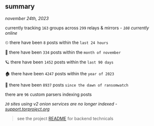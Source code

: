 
## summary
_november 24th, 2023_

currently tracking `163` groups across `299` relays & mirrors - _`108` currently online_

⏲ there have been `8` posts within the `last 24 hours`

🦈 there have been `334` posts within the `month of november`

🪐 there have been `1452` posts within the `last 90 days`

🏚 there have been `4247` posts within the `year of 2023`

🦕 there have been `8937` posts `since the dawn of ransomwatch`

there are `96` custom parsers indexing posts

_`20` sites using v2 onion services are no longer indexed - [support.torproject.org](https://support.torproject.org/onionservices/v2-deprecation/)_

> see the project [README](https://github.com/joshhighet/ransomwatch#ransomwatch--) for backend technicals
